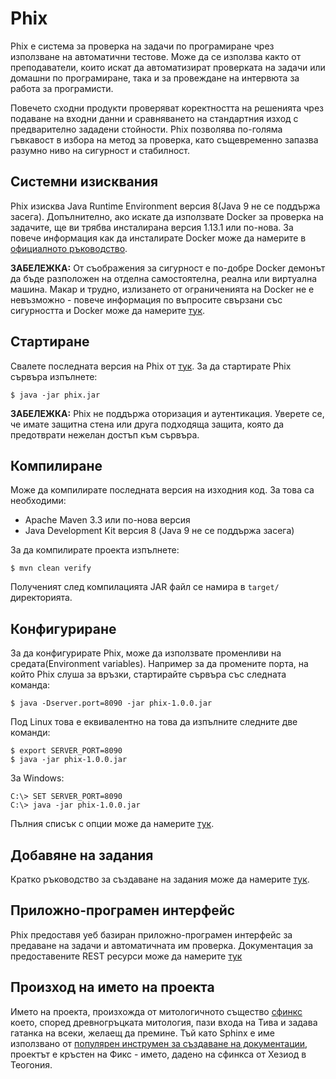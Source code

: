 # Phix

Phix e система за проверка на задачи по програмиране чрез използване на автоматични тестове.
Може да се използва както от преподаватели, които искат да автоматизират проверката на задачи или домашни по програмиране,
така и за провеждане на интервюта за работа за програмисти.

Повечето сходни продукти проверяват коректността на решенията чрез подаване на входни данни и сравняването
на стандартния изход с предварително зададени стойности. Phix позволява по-голяма гъвкавост в избора на
метод за проверка, като същевременно запазва разумно ниво на сигурност и стабилност.

## Системни изисквания

Phix изисква Java Runtime Environment версия 8(Java 9 не се поддържа засега).
Допълнително, ако искате да използвате Docker за проверка на задачите, ще ви трябва инсталирана версия 1.13.1
или по-нова. За повече информация как да инсталирате Docker може да намерите в
[официалното ръководство](https://docs.docker.com/engine/installation/).

**ЗАБЕЛЕЖКА:** От съображения за сигурност е по-добре Docker демонът да бъде разположен на отделна самостоятелна,
реална или виртуална машина. Макар и трудно, излизането от ограниченията на Docker не е невъзможно -
повече информация по въпросите свързани със сигурността и Docker може да намерите
[тук](https://docs.docker.com/engine/security/security/).

## Стартиране

Свалете последната версия на Phix от [тук](https://github.com/plamentotev/phix/releases).
За да стартирате Phix сървъра изпълнете:

    $ java -jar phix.jar

**ЗАБЕЛЕЖКА:** Phix не поддържа оторизация и аутентикация. Уверете се, че имате защитна стена
или друга подходяща защита, която да предотврати нежелан достъп към сървъра.

## Компилиране

Може да компилирате последната версия на изходния код. За това са необходими:

* Apache Maven 3.3 или по-нова версия
* Java Development Kit версия 8 (Java 9 не се поддържа засега)

За да компилирате проекта изпълнете:

    $ mvn clean verify

Полученият след компилацията JAR файл се намира в `target/` директорията.

## Конфигуриране

За да конфигурирате Phix, може да използвате променливи на средата(Environment variables).
Например за да промените порта, на който Phix слуша за връзки, стартирайте сървъра със следната команда:

    $ java -Dserver.port=8090 -jar phix-1.0.0.jar
    
Под Linux това е еквивалентно на това да изпълните следните две команди:

    $ export SERVER_PORT=8090
    $ java -jar phix-1.0.0.jar

За Windows:

    C:\> SET SERVER_PORT=8090
    C:\> java -jar phix-1.0.0.jar

Пълния списък с опции може да намерите [тук](options.html).

## Добавяне на задания

Кратко ръководство за създаване на задания може да намерите [тук](assignments_guide.html).

## Приложно-програмен интерфейс

Phix предоставя уеб базиран приложно-програмен интерфейс за предаване на задачи и автоматичната им проверка.
Документация за предоставените REST ресурси може да намерите [тук](api.html)

## Произход на името на проекта
Името на проекта, произхожда от митологичното същество [сфинкс](https://en.wikipedia.org/wiki/Sphinx) което,
според древногръцката митология, пази входа на Тива и задава гатанка на всеки, желаещ да премине.
Тъй като Sphinx е име използвано от [популярен инструмен за създаване на документации](http://www.sphinx-doc.org/),
проектът е кръстен на Фикс - името, дадено на сфинкса от Хезиод в Теогония.
